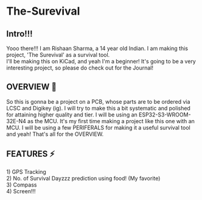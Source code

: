 # The-Surevival

<h2>Intro!!!</h2>
Yooo there!!! I am Rishaan Sharma, a 14 year old Indian. I am making this project, 'The Surevival' as a survival tool.
<br>
I'll be making this on KiCad, and yeah I'm a beginner! It's going to be a very interesting project, so please do check out for the Journal!

<h2>OVERVIEW 🤔</h2>
So this is gonna be a project on a PCB, whose parts are to be ordered via LCSC and Digikey (ig). I will try to make this a bit systematic and polished for attaining higher quality and tier. I will be using an ESP32-S3-WROOM-32E-N4 as the MCU. It's my first time making a project like this one with an MCU. I will be using a few PERIFERALS for making it a useful survival tool and yeah! That's all for the OVERVIEW.

<h2>FEATURES ⚡️</h2>
1) GPS Tracking 
<br>
2) No. of Survival Dayzzz prediction using food! (My favorite)
<br>
3) Compass
<br>
4) Screen!!!